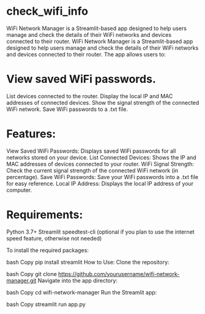 # check_wifi_info
WiFi Network Manager is a Streamlit-based app designed to help users manage and check the details of their WiFi networks and devices connected to their router. 
WiFi Network Manager is a Streamlit-based app designed to help users manage and check the details of their WiFi networks and devices connected to their router. The app allows users to:

# View saved WiFi passwords.
List devices connected to the router.
Display the local IP and MAC addresses of connected devices.
Show the signal strength of the connected WiFi network.
Save WiFi passwords to a .txt file.

# Features:
View Saved WiFi Passwords: Displays saved WiFi passwords for all networks stored on your device.
List Connected Devices: Shows the IP and MAC addresses of devices connected to your router.
WiFi Signal Strength: Check the current signal strength of the connected WiFi network (in percentage).
Save WiFi Passwords: Save your WiFi passwords into a .txt file for easy reference.
Local IP Address: Displays the local IP address of your computer.

# Requirements:
Python 3.7+
Streamlit
speedtest-cli (optional if you plan to use the internet speed feature, otherwise not needed)

To install the required packages:

bash
Copy
pip install streamlit
How to Use:
Clone the repository:

bash
Copy
git clone https://github.com/yourusername/wifi-network-manager.git
Navigate into the app directory:

bash
Copy
cd wifi-network-manager
Run the Streamlit app:

bash
Copy
streamlit run app.py
